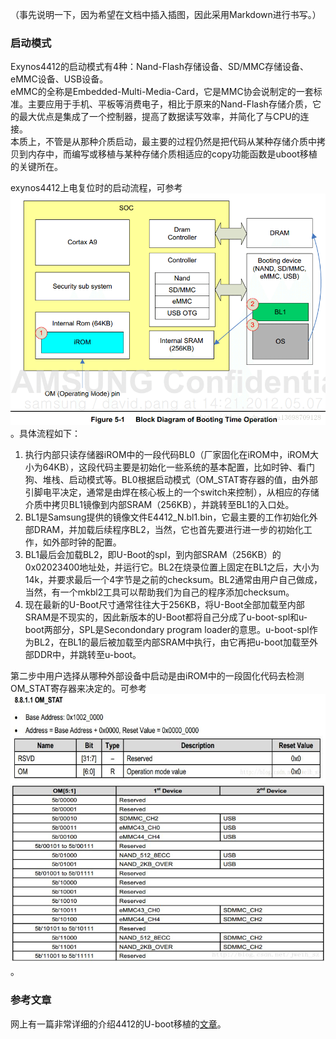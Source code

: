 （事先说明一下，因为希望在文档中插入插图，因此采用Markdown进行书写。）  

### 启动模式

Exynos4412的启动模式有4种：Nand-Flash存储设备、SD/MMC存储设备、eMMC设备、USB设备。  
eMMC的全称是Embedded-Multi-Media-Card，它是MMC协会说制定的一套标准。主要应用于手机、平板等消费电子，相比于原来的Nand-Flash存储介质，它的最大优点是集成了一个控制器，提高了数据读写效率，并简化了与CPU的连接。  
本质上，不管是从那种介质启动，最主要的过程仍然是把代码从某种存储介质中拷贝到内存中，而编写或移植与某种存储介质相适应的copy功能函数是uboot移植的关键所在。  

exynos4412上电复位时的启动流程，可参考![图1](..\res\4412_boot_sequence.png)。具体流程如下：  
1. 执行内部只读存储器iROM中的一段代码BL0（厂家固化在iROM中，iROM大小为64KB），这段代码主要是初始化一些系统的基本配置，比如时钟、看门狗、堆栈、启动模式等。BL0根据启动模式（OM_STAT寄存器的值，由外部引脚电平决定，通常是由焊在核心板上的一个switch来控制），从相应的存储介质中拷贝BL1镜像到内部SRAM（256KB），并跳转至BL1的入口处。  
2. BL1是Samsung提供的镜像文件E4412_N.bl1.bin，它最主要的工作初始化外部DRAM，并加载后续程序BL2，当然，它也首先要进行进一步的初始化工作，如外部时钟的配置。  
3. BL1最后会加载BL2，即U-Boot的spl，到内部SRAM（256KB）的0x02023400地址处，并运行它。BL2在烧录位置上固定在BL1之后，大小为14k，并要求最后一个4字节是之前的checksum。BL2通常由用户自己做成，当然，有一个mkbl2工具可以帮助我们为自己的程序添加checksum。  
4. 现在最新的U-Boot尺寸通常往往大于256KB，将U-Boot全部加载至内部SRAM是不现实的，因此新版本的U-Boot都将自己分成了u-boot-spl和u-boot两部分，SPL是Secondondary program loader的意思。u-boot-spl作为BL2，在BL1的最后被加载至内部SRAM中执行，由它再把u-boot加载至外部DDR中，并跳转至u-boot。  

第二步中用户选择从哪种外部设备中启动是由iROM中的一段固化代码去检测OM_STAT寄存器来决定的。可参考![图2](..\res\4412_OM_STAT.JPG)。  


### 参考文章

网上有一篇非常详细的介绍4412的U-boot移植的[文章](https://www.cnblogs.com/pengdonglin137/p/5080309.html)。  


